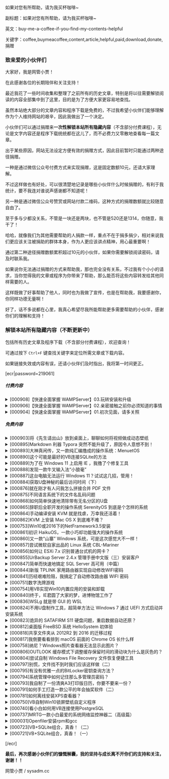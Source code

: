 如果对您有所帮助，请为我买杯咖啡~

副标题：如果对您有所帮助，请为我买杯咖啡~

英文：buy-me-a-coffee-if-you-find-my-contents-helpful

关键字：coffee,buymeacoffee,content,article,helpful,paid,download,donate,捐赠



### 致亲爱的小伙伴们

大家好，我是网管小贾！

在此感谢各位的长期陪伴和关注支持！



最近我花了一些时间收集和整理了之前所有的历史文章，特别是将以往需要解锁阅读的内容全部集中到了这里，目的是为了方便大家更容易地查找。

虽然本站绝大部分的文章内容和程序下载是免费的，不过我希望小伙伴们能够理解作为个人维持网站的艰辛，因此我做出了一个决定。

小伙伴们可以通过捐赠来**一次性解锁本站所有隐藏内容**（不含部分付费课程），无论是文字内容还是程序下载统统都在这儿了，而不必费力又零散地查看每一篇文章。



出于某些原因，网站无法设定方便有效的捐赠方式，因此目前暂时只能通过两种途径捐赠。

一种是通过微信公众号付费方式来实现捐赠，这是固定数额10元，还请大家理解。

不过这样做也有好处，可以很清楚地记录是哪些小伙伴什么时候捐赠的，有利于我统计，要不我连对谁说声感谢都不知道呢！



另一种是通过微信公众号赞赏或网站付款二维码，这种方式的捐赠数额就比较随意自由了。

至于多与少都没关系，不管是一块还是两块，也不管是520还是1314，你随意，我干了！

哈哈，就像我们为其他需要帮助的人捐款一样，重点不在于捐多捐少，相对来说我们更应该关注被捐助的群体本身，作为人更应该讲点精神，用心最重要啊！

通过第二种途径捐赠数额累积超过10元的小伙伴，如果你需要解锁阅读密码，请及时联系我。



如果说你无法通过捐赠的方式来帮助我，那也完全没有关系，不过我有个小小的请求，当你觉得我的文章或程序为你带来了帮助，那么能否将这些内容转发给其他同样需要的人。

这样既做了好事帮助了他人，同时也为我做了宣传，也是在帮助我，我要感谢你，你同样功德无量啊！



好了，话不多说都在心里，我真心希望尽我所能帮助更多需要帮助的小伙伴，感谢你们的理解和支持！



### 解锁本站所有隐藏内容（不断更新中）

包括所有历史文章及程序下载（不含部分付费课程），欢迎查询！

可通过按下 `Ctrl+F` 键查找关键字来定位所需文章或下载内容。

如果链接失效或内容有误，还请小伙伴们及时指出，我将第一时间更正。



[ecr|password=219061]



##### 付费内容

<details>
<summary>[000908]【快速全面掌握 WAMPServer】03.玩转安装和升级</summary>
文章链接：https://www.sysadm.cc/index.php/webxuexi/908-master-wampserver-quickly-and-playing-installation-and-upgrade
    <br>
    阅读密码：314580
</details>

<details>
<summary>[000906]【快速全面掌握 WAMPServer】02.亲密接触之前你必须知道的事情</summary>
    文章链接：https://www.sysadm.cc/index.php/webxuexi/906-master-wampserver-quickly-and-comprehensively-wampserver-all-you-need-to-know
    <br>
    阅读密码：229441
</details>

<details>
<summary>[000904]【快速全面掌握 WAMPServer】01.初次见面，请多关照</summary>
    文章链接：https://www.sysadm.cc/index.php/webxuexi/904-master-wampserver-quickly-and-comprehensively-nice-to-meet-you
    <br>
    阅读密码：903351
</details>



##### 免费内容

<details>
<summary>[000903]将《先生请出山》放到桌面上，聊聊如何将视频做成动态壁纸</summary>
文章链接：https://www.sysadm.cc/index.php/vbbiancheng/903-put-the-video-sir-please-come-out-to-be-an-official-onto-desktop-let-us-talk-about-how-to-make-videos-into-lively-wallpaper
<br>
阅读密码：746480
<br><br>
网管小贾的MP4动态壁纸程序(WindowsMediaPlayer).7z (106K)
<br>
下载链接：https://pan.baidu.com/s/1HYATSyA3H2YNPivAu2i6aw
<br>
提取码：gvt3
<br><br>
网管小贾的MP4动态壁纸程序(VLCMediaPlayer).7z (106K)
<br>
因 VLC 安装包较大，此压缩包不含 VLC 安装包，请到下面官网链接下载。
<br>
下载链接：https://pan.baidu.com/s/1uiSTHTdujRD62sPuj7M03A
<br>
提取码：0p0z
<br><br>
VLC Media Player(vlc-3.0.16-win32).exe (40M)
<br>
当前最新版本 3.0.16 ，切记安装 32 位。
<br>
下载链接：https://www.videolan.org/
<br><br>
《先生请出山》魔性舞步演示视频小片段
<br>
下载链接：https://pan.baidu.com/s/1PgIkBv--E3A5Dwuwt9VWvA
<br>
提取码：bg82
</details>

<details>
<summary>[000895]Markdown 利器 Typora 突然不能升级了，原因令人意想不到！</summary>
文章链接：https://www.sysadm.cc/index.php/xitongyunwei/895-why-markdown-tool-typora-cannot-be-upgraded-suddenly-the-reason-is-unexpected
<br>
阅读密码：935180
<br><br>
Windows 64位/32位
<br>
typora_0.11.18.zip (132.15M)
<br>
下载链接：https://pan.baidu.com/s/1j2wjtwxNa2SrXUXf5yAF7A
<br>
提取码：pvc6
<br><br>
Linux
<br>
Deb包: typora_0.11.18_amd64.deb (67.03M)
<br>
下载链接：https://pan.baidu.com/s/1YcvVqj2uLGfbZLiavaViHQ
<br>
提取码：gkrj
<br><br>
Tar包: Typora-linux-x64.tar.gz (Ver: 0.9.92) (89.41M)
<br>
下载链接：https://pan.baidu.com/s/15IQ7CwkIIICkjeWPZC_hdw
<br>
提取码：bq8r
<br><br>
MacOS
<br>
typora-0.11.18.dmg (15.43M)
<br>
下载链接：https://pan.baidu.com/s/1L-GqZailmveCo5lBO9hP7Q
<br>
提取码：igyi 
</details>

<details>
<summary>[000893]大神真闲传，又一款纯汇编撸成的操作系统：MenuetOS</summary>
文章链接：https://www.sysadm.cc/index.php/xitongyunwei/893-they-always-have-free-time-and-another-pure-assembly-operating-system-menuetos
<br>
阅读密码：152190
<br><br>
MenuetOS64.iso(1.45M) & MenuetOS32.iso(1.45M)
<br>
下载链接：https://pan.baidu.com/s/1tEd1eFxNDCobJKsP_YU_LA
<br>
提取码：xb07
</details>

<details>
<summary>[000890]这个可能是最好的VB连接SQLite的方法</summary>
文章链接：https://www.sysadm.cc/index.php/vbbiancheng/890-this-is-probably-the-best-way-to-connect-sqlite-with-vb
<br>
阅读密码：530001
<br><br>
网管小贾的VB+SQLite演示程序.7z(2.72M)
<br>
下载链接：https://pan.baidu.com/s/1FYOu7YvJDHkPGNv89jdltw
<br>
提取码：n2vt
</details>

<details>
<summary>[000889]为了在 Windows 11 上启用 IE ，我撸了个修复工具</summary>
文章链接：https://www.sysadm.cc/index.php/xitongyunwei/889-in-order-to-use-ie-on-windows-11-i-made-a-fix-app
<br>
阅读密码：924180
<br><br>
网管小贾的Windows11一键修复IE11工具.7z(4.93M)
<br>
下载链接：https://pan.baidu.com/s/1SmtuLev7tecxfcF08qvnJA
<br>
提取码：mmaa
<br><br>
ieframe.dll.7z(4.85M)
<br>
下载链接：https://pan.baidu.com/s/1Ys7TRwKzRWG1HAUBfkUpHw
<br>
提取码：vii4
</details>

<details>
<summary>[000888]发现一款牛叉输入法“小狼毫”</summary>
文章链接：https://www.sysadm.cc/index.php/xitongyunwei/888-i-found-a-good-rime-input-method-engine
<br>
阅读密码：531331
<br><br>
小狼毫输入法+五笔拼音组件.7z（10M）
<br>
下载链接：https://pan.baidu.com/s/1UUJT9WH5arZUXfHt1nj4FA
<br>
提取码： ug5o
</details>

<details>
<summary>[000887]这台电脑无法运行 Windows 11？试试这几招，管用！</summary>
文章链接：https://www.sysadm.cc/index.php/xitongyunwei/887-this-pc-can-not-run-windows-11-try-these-methods-they-work
<br>
阅读密码：403031
<br><br>
LanConfig.reg (1K)
<br>
下载链接：https://pan.baidu.com/s/1KHPZeOutDYKJOwprGHF8Vg
<br>
提取码：d8m4
</details>

<details>
<summary>[000884]获取U盘神秘的最后访问时间（下）</summary>
文章链接：https://www.sysadm.cc/index.php/xitongyunwei/884-getting-the-last-mysterious-attach-timestamps-of-usb-flash-disk-2
<br>
阅读密码：926091
<br><br>
网管小贾的USB时间记录查看器 XJUsbViewer (96K)
<br>
本地下载：https://pan.baidu.com/s/1ws7n840lpfTAl4PW78_kOA
<br>
提取码：8ut4
</details>

<details>
<summary>[000876]就在刚才有人问我怎么拼接合并 PDF 文件</summary>
文章链接：https://www.sysadm.cc/index.php/xitongyunwei/876-just-now-someone-asked-me-how-to-merge-pdf-files
<br>
阅读密码：938231
<br><br>
MergePDF.7z(67.8K)
<br>
下载链接：https://pan.baidu.com/s/1HLvl9F98Ypa8L20KD9EvBQ
<br>
提取码：myyq
</details>

<details>
<summary>[000875]不同语言系统下的文件名乱码问题</summary>
文章链接：https://www.sysadm.cc/index.php/vbbiancheng/875-garbled-code-problem-of-filename-in-different-language-systems
<br>
阅读密码：308180
<br><br>
网管小贾的日文乱码转换器.7z(94K)
<br>
下载链接：https://pan.baidu.com/s/1EKeT0xm89EPjvnk2ii343g
<br>
提取码：2a6m
</details>

<details>
<summary>[000868]如何简单快速地清除带有无名分区的U盘</summary>
文章链接：https://www.sysadm.cc/index.php/xitongyunwei/868-how-to-simply-and-quickly-clean-usb-stick-with-undeletable-partitions
<br>
阅读密码：937211
<br><br>
USBOOT.7z (368K)
<br>
下载链接：https://pan.baidu.com/s/1aQ4ofjm74s7-kT8h3cbenQ
<br>
提取码： mjp5 
</details>

<details>
<summary>[000865]辞职后全职开发的操作系统 SerenityOS 到底是个怎样的系统</summary>
文章链接：https://www.sysadm.cc/index.php/xitongyunwei/865-how-about-serenityos-which-i-quit-my-job-to-focus-on-it-full-time
<br>
阅读密码：028190
<br><br>
cldr-39.0.0-json-modern.zip(39.7M)
<br>
本地下载：https://pan.baidu.com/s/1aJ3Nuy-HUYmw0FH_sl3c-A
<br>
提取码：lt2e
<br><br>
现成的映像文件 serenityos.vdi (328M)
<br>
下载链接：https://pan.baidu.com/s/1K8sKlKfahjYts_MDtXpKlQ
<br>
提取码：dr9g
<br><br>
现成的映像文件 serenityos.vmdk (284M)
<br>
下载链接：https://pan.baidu.com/s/1MtbowWCP4FWYYbzAlo48eA
<br>
提取码：iw7u
</details>

<details>
<summary>[000864]手动编译安装 KVM 就是找虐，万幸我还活着！</summary>
文章链接：https://www.sysadm.cc/index.php/xitongyunwei/864-compiling-and-installing-of-kvm-is-very-troublesome-thanks-god-i-am-still-alive
<br>
阅读密码：134390
<br><br>
ninja-linux.zip(100K)
<br>
本地下载：https://pan.baidu.com/s/1zdjoZaTw7bia0r2zG_Q6mQ
<br>
提取码：6pzq
<br><br>
libvirt-daemon-drivers.zip(2.15M)
<br>
打包下载：https://pan.baidu.com/s/1F-q6QniOol-AHQhgPLtRRQ
<br>
提取码：by0m
<br><br>
gtksourceview-4.6.1.tar.xz（1.10M）
<br>
下载链接：https://pan.baidu.com/s/1ib6woV9qFXRNiy-dx4pC4w
<br>
提取码：odbu
</details>

<details>
<summary>[000862]KVM 上安装 Mac OS X 到底难不难？</summary>
文章链接：https://www.sysadm.cc/index.php/xitongyunwei/862-how-to-install-mac-os-x-on-kvm
<br>
阅读密码：304180
<br><br>
OSX-KVM.zip(15.6M)
<br>
下载链接：https://pan.baidu.com/s/1J8YYXroOwJQJiX-zV6onUg
<br>
提取码：mtqe
<br><br>
1. High_Sierra_10.13.dmg(463M)
<br>
2. Mojave_10.14.dmg(458M)
<br>
3. Catalina_10.15.dmg(475M)
<br>
4. Big_Sur_11.0.dmg(637M)
<br>
切记：需要将它们转换成 img 后才能加载使用哦！
<br>
下载链接：https://pan.baidu.com/s/164XkIjobx8oaWAsmPtG9OQ
<br>
提取码：n7i6
<br><br>
MacOSX.xml.zip(29.9K)
<br>
下载链接：https://pan.baidu.com/s/1gRUYtxHqe1oKJYQw0sBYCA
<br>
提取码：me4f
</details>

<details>
<summary>[000753]Win10或2016下的NetFramework3.5安装</summary>
文章链接：https://www.sysadm.cc/index.php/xitongyunwei/753-win10-2016-net-framework-35
<br>
阅读密码：109131
<br><br>
网管小贾自制脱机安装卸载Netframework3.5组件批处理程序
<br>
https://pan.baidu.com/s/10AqjucEAvacW2hnLFg3ZBg
<br>
提取码：k3e4
</details>

<details>
<summary>[000861]初识 HaikuOS，一款小巧却功能强大的操作系统</summary>
文章链接：https://www.sysadm.cc/index.php/xitongyunwei/861-first-met-haiku-a-small-but-powerful-os
<br>
阅读密码：220280
<br><br>
haiku-r1beta3-x86_64-anyboot.iso(718M)
<br>
下载链接：https://pan.baidu.com/s/1PGX-JQlZOaglgHekWeAmWA
<br>
提取码：nbh2
</details>

<details>
<summary>[000860]又一款“山寨” Windows 系统，可是这次感觉大不一样！</summary>
文章链接：https://www.sysadm.cc/index.php/xitongyunwei/860-another-windows-like-system-but-this-time-it-feels-very-different
<br>
阅读密码：002390
<br><br>
ReactOS-0.4.13-release-28-g5724391-iso.zip(120M)
<br>
下载链接：https://pan.baidu.com/s/1AivPDpDS7XoIlqunxQRMcw
<br>
提取码：xtfw
</details>

<details>
<summary>[000857]尝试微软自家出品的 Linux 系统 CBL-Mariner</summary>
文章链接：https://www.sysadm.cc/index.php/xitongyunwei/857-test-cbl-mariner-which-is-linux-from-microsoft
<br>
阅读密码：436501
<br><br>
CBL-Mariner.7z (483M)
<br>
下载链接：https://pan.baidu.com/s/1KbcC3UmbBg9zl6Sky-musA
<br>
提取码：4n10
<br><br>
core-legacycore-1.0.20210728.1236.vhdx (632.00M)
<br>
下载链接：https://pan.baidu.com/s/1SZeNkkYjkkQFlvSAsqeRdQ
<br>
提取码：0qyv
<br><br>
core-legacycore-1.0.20210728.1250.vhd (2.00G)
<br>
下载链接：https://pan.baidu.com/s/1YFhYB-6aYCkdoTn2LeGBHw
<br>
提取码：gyok
<br><br>
meta-user-data.iso (366K)
<br>
下载链接：https://pan.baidu.com/s/1Qtgw1Qi2xLywUW7pmneW6w
<br>
提取码：5yqz
<br><br>
完整版可引导 full-1.0.20210728.1317.iso (677.03M)
<br>
下载链接：链接：https://pan.baidu.com/s/11dEA6ceo292WynXYmdYdSg
<br>
提取码：25w0
</details>

<details>
<summary>[000856]如何让 ESXi 7.x 识别普通台式机的网卡？</summary>
文章链接：https://www.sysadm.cc/index.php/xitongyunwei/856-how-to-make-esxi-7-x-recognize-the-network-adapt-card-of-desktop-pc
<br>
阅读密码：757190
<br><br>
驱动注入工具
<br>
ESXi-Customizer-PS-2.8.1.zip
<br>
下载链接：https://pan.baidu.com/s/1kPbFlEbLCbVt3atfDJjkkw
<br>
提取码：txr7
<br><br>
USB 网卡驱动
<br>
ESXi702-VMKUSB-NIC-FLING-47140841-component-18150468.zip
<br>
下载链接：https://pan.baidu.com/s/10mHYyy7lnqkfyOYomeAa6w
<br>
提取码：sn1k
<br><br>
ESXi 7.0U2a 扩展包
<br>
VMware-ESXi-7.0U2a-17867351-depot.zip
<br>
下载链接：https://pan.baidu.com/s/19u7zklSSPMKs8RfD7N7OSg
<br>
提取码：0v26
<br><br>
ESXi-7.0U2a-VMKUSB-NIC-FLING.ISO (388M)
<br>
SHA256: 74D05ECC728EC565CA9EEF57928F4B1F86EC3F7005DF2AED395352B748B176E2
<br>
下载链接：https://pan.baidu.com/s/1Wn4tARpUzqGSFRjQvXm6aA
<br>
提取码：o95m
</details>

<details>
<summary>[000855]UrBackup Server 2.4.x 管理手册中文版（三）安装客户</summary>
文章链接：https://www.sysadm.cc/index.php/xitongyunwei/855-administration-manual-for-urbackup-server-3
<br>
阅读密码：955380
<br><br>
批量部署UrBackup客户端脚本.py.7z
<br>
下载链接：https://pan.baidu.com/s/1IWkkh0zH1CZCRUb7iI3MkA
<br>
提取码：rzd4
<br><br>
UrBackup Client 2.0.29.pkg.7z (5.05M)
<br>
下载链接：https://pan.baidu.com/s/1GhT3s7f65W5QOi6KPL4k3g
<br>
提取码：bzdv
</details>

<details>
<summary>[000847]简单而快速地搞定 SQL Server 高可用（中篇）</summary>
文章链接：https://www.sysadm.cc/index.php/xitongyunwei/847-simple-and-fast-solution-to-always-on-high-availability-of-sql-server-2
<br>
阅读密码：230580
<br><br>
当前搬运最新版 SSMS 18.9.1 (651M)
<br>
下载链接：https://pan.baidu.com/s/1xJFE9O0rYfA1pyiETFHxoQ
<br>
提取码：4fb6
<br><br>
Net Framework 4.7.2 (80M)
<br>
下载链接：https://pan.baidu.com/s/1JuMgYPpBVzPxLuvGdgdWug
<br>
提取码：piif
<br><br>
以上证书生成导入脚本下载：
<br>
下载链接：https://pan.baidu.com/s/1LmBitugDmnF8cwZ4LFgLJA
<br>
提取码：92du
</details>

<details>
<summary>[000844]新版 TPLINK 家用路由器实现自动修改WIFI密码</summary>
文章链接：https://www.sysadm.cc/index.php/xitongyunwei/844-tplink-router-how-to-change-wifi-password-automatically-everyday
<br>
阅读密码：146580
<br><br>
完整油猴代码下载：
<br>
下载链接：https://pan.baidu.com/s/1rpV4vjiO8MmMUtmNDMQwDQ
<br>
提取码：dal7
</details>

<details>
<summary>[000841]历经艰难险阻，我搞定了自动修改路由器 WIFI 密码</summary>
文章链接：https://www.sysadm.cc/index.php/xitongyunwei/841-after-a-lot-of-difficulties-i-resolved-issue-to-change-wifi-password-of-router-automatically
<br>
阅读密码：613290
<br><br>
定时修改路由器 WIFI 密码.7z (29.5K)
<br>
下载链接：https://pan.baidu.com/s/1I-Vg-WWwwJbMfu0jXNp64A
<br>
提取码：w8lw
</details>

<details>
<summary>[000751]数字洗牌游戏</summary>
文章链接：https://www.sysadm.cc/index.php/vbbiancheng/751-vb-shuffle-game
<br>
阅读密码：748101
<br><br>
数字洗牌游戏.7z (49K)
<br>
下载链接：https://pan.baidu.com/s/1wuG0-sLNkvQi2865WwRLMQ
<br>
提取码：4pzt
</details>

<details>
<summary>[000754]用VB实现Win10内置应用的安装和卸载</summary>
文章链接：https://www.sysadm.cc/index.php/vbbiancheng/754-vb-win10-appxpackage-remove
<br>
阅读密码：359122
<br><br>
https://pan.baidu.com/s/1fFmHgj3L1G2Uf0rOwLVWtw
<br>
提取码：cphz
</details>

<details>
<summary>[000840]终于，IE君圆了大家的梦，进博物馆工作了</summary>
文章链接：https://www.sysadm.cc/index.php/xitongyunwei/840-finally-mr-ie-realized-our-dreams-and-went-to-work-in-the-museum
<br>
阅读密码：005190
<br><br>
IE 6.0 (52.4M)
<br>
使用平台：Windows 2000
<br>
下载链接：https://pan.baidu.com/s/107p475WqZ80qwMstxL3Htw
<br>
提取码：kfr8
<br><br>
IE 7.0 (20.9M) 含卸载工具
<br>
使用平台：Windows XP
<br>
下载链接：https://pan.baidu.com/s/1J9A0VGtR9M5Cd03w2NLmUw
<br>
提取码：095r
<br><br>
IE 8.0 (16.0M)
<br>
使用平台：Windows XP
<br>
下载链接：https://pan.baidu.com/s/1avPcFOcGbD3fc1SSEaPbuQ
<br>
提取码：pcd5
<br><br>
IE 11 (48.9M) for x86
<br>
使用平台：Windows 7 32位
<br>
下载链接：https://pan.baidu.com/s/1GdPa2EU8aA8IUUjkQ_2fUg
<br>
提取码：2dqn
<br><br>
IE 11 (91.8M) for x64
<br>
使用平台：Windows 7 64位
<br>
下载链接：https://pan.baidu.com/s/1B8mygIriqkIldkrDtcymXA
<br>
提取码：a3yj
</details>

<details>
<summary>[000836]WSLg 就是带 GUI 的 WSL</summary>
文章链接：https://www.sysadm.cc/index.php/xitongyunwei/836-wslg-is-short-for-windows-subsystem-for-linux-gui
<br>
阅读密码：111011
<br><br>
独立安装包 Ubuntu 20.04
<br>
下载链接：https://pan.baidu.com/s/13JSInkNVBX2xIL6gLrNlZw
<br>
提取码：4gdi
<br><br>
独立安装包 Ubuntu 18.04
<br>
下载链接：https://pan.baidu.com/s/1k6qFBcABOvrblsle6HZIqg
<br>
提取码：est7
</details>

<details>
<summary>[000824]不用U盘制作工具，超简单方法让 Windows 7 通过 UEFI 方式启动并安装系统</summary>
文章链接：https://www.sysadm.cc/index.php/xitongyunwei/824-simple-way-usb-stick-install-windows-7-through-uefi-without-usb-making-tools
<br>
阅读密码：052231
<br><br>
Win7_UEFI_启动所需文件.7z(507K)
<br>
下载链接：https://pan.baidu.com/s/1b9_TP20CmXeOQjccWH7cOA
<br>
提取码：tcll
</details>

<details>
<summary>[000823]诡异的 SATAFIRM S11 硬盘问题，重启数据自动还原？</summary>
文章链接：https://www.sysadm.cc/index.php/xitongyunwei/823-strange-satafirm-s11-hard-disk-problem-restart-data-auto-restore
<br>
阅读密码：427290
<br><br>
修复程序 repairs11.rar
<br>
下载链接：https://pan.baidu.com/s/1xZhl5w2MsDQXYT4v6vONmQ
<br>
提取码：epsy
<br><br>
查看硬盘固件编号 phison_flash_id.rar
<br>
下载链接：https://pan.baidu.com/s/1515N_Nea4skOrmCoWUOj8w
<br>
提取码：ruqk
<br><br>
PS3111 固件文件 firmware_ps3111.rar
<br>
下载链接：https://pan.baidu.com/s/1VIBTSe_OjNfyrEYawVzP8A
<br>
提取码： ag1p
<br><br>
刷新固件工具 s11-flasher.rar
<br>
下载链接：https://pan.baidu.com/s/12pR3vq2-sUgH_Ae04N0A3g
<br>
提取码：lph6
</details>

<details>
<summary>[000812]桌面版 FreeBSD 系统 HelloSystem 初体验</summary>
文章链接：https://www.sysadm.cc/index.php/xitongyunwei/812-first-experience-of-desktop-system-hellosystem-which-based-on-freebsd
<br>
阅读密码：836380
<br><br>
hello-0.5.0_0E12-FreeBSD-12.2-amd64.iso (1.74G)
<br>
下载链接：https://pan.baidu.com/s/1jhOwF1cXSdvgJZx4apNBQw
<br>
提取码：dm80
</details>

<details>
<summary>[000818]共享文件夹从 2012R2 到 2016 的迁移过程</summary>
文章链接：https://www.sysadm.cc/index.php/xitongyunwei/818-windows-share-service-migration-from-2012r2-to-2016
<br>
阅读密码：751221
<br><br>
2016 适用于 2012R2 的迁移工具（3.98M）
<br>
下载链接：https://pan.baidu.com/s/1Zqt66It2NMEjKvvmjui8bw
<br>
提取码：bo0x
</details>

<details>
<summary>[000817]我倒要看看排到 macOS 前面的 Chrome OS 长什么样</summary>
文章链接：https://www.sysadm.cc/index.php/xitongyunwei/817-chrome-os-ranks-above-macos
<br>
阅读密码：952451
<br><br>
cloudready-free-87.4.22-64bit.zip (1.17G)
<br>
下载链接：https://pan.baidu.com/s/13l4iQjsvVKOlvkfVfavHeA
<br>
提取码：aj73
<br><br>
CloudReady-Home-v83-x64.ova (2.39G)
<br>
下载链接：https://pan.baidu.com/s/1W9ORYdg9oAIBxoqiLtQmRw
<br>
提取码：p6n7
<br><br>
VMware-player-16.1.0-17198959.exe (215.38M)
<br>
下载链接：https://pan.baidu.com/s/1SE6UMzB5xW0WvRhby2gbXw
<br>
提取码：uh51
</details>

<details>
<summary>[000758]纳尼？Windows照片查看器无法显示此图片？</summary>
文章链接：https://www.sysadm.cc/index.php/xitongyunwei/758-windows-photo-viewer-can-not-review
<br>
阅读密码：303111
<br><br>
简易转换程序 convert.7z
<br>
下载链接：https://pan.baidu.com/s/1VdiVTPMHMANpnOTKrDC_2A
<br>
提取码：dbcl
</details>

<details>
<summary>[000806]OUTLOOK 缓存模式下调整缓存保留时间的滑动块为什么是灰色的？</summary>
文章链接：https://www.sysadm.cc/index.php/xitongyunwei/806-why-is-the-slider-that-adjusts-the-cache-retention-time-greyed-out-within-outlook-cached-mode
<br>
阅读密码：307551
<br><br>
网管小贾的Outlook邮件缓存保留时间调节器(3.13M)
<br>
下载链接：https://pan.baidu.com/s/1wUwwd0RpUVAz9C5X4X2z_w
<br>
提取码：onsq
<br>
注册密钥：6D29CD8439C0C9B71B0FCA65C5475A29
</details>

<details>
<summary>[000804]尝试自制 Windows File Recovery 文件恢复便捷工具</summary>
文章链接：https://www.sysadm.cc/index.php/vbbiancheng/804-i-made-a-convenient-tool-for-windows-file-recovery
<br>
阅读密码：659090
<br><br>
Windows File Recovery 文件恢复便捷工具（264.54K）
<br>
运行环境：Windows 10 （19041.0以下也可用）
<br>
注意事项：请下载后解压至非中文字符文件夹路径中使用
<br>
下载链接：https://pan.baidu.com/s/1uaE0S88w7JbZv9eQR8XaAA
<br>
提取码：pe06
<br>
注册密钥：2F5B74C77503A9DE3BB31309B2CE57CA
</details>

<details>
<summary>[000797]别慌，文件找不到时我们应该这样做（二）</summary>
文章链接：https://www.sysadm.cc/index.php/vbbiancheng/797-how-should-we-do-when-the-document-can-not-be-found-2
<br>
阅读密码：742551
<br><br>
网管小贾的文件搜索器（2.86M）
<br>
下载链接：https://pan.baidu.com/s/1EShzxJxysaJkTXIPRyM9eQ
<br>
提取码：7a3i
<br>
注册密钥：31D0005A1608CEA39D76D8B0419F5851
</details>

<details>
<summary>[000795]有没有优雅一点的BitLocker密钥查询方法？</summary>
文章链接：https://www.sysadm.cc/index.php/xitongyunwei/795-is-there-an-elegant-bitlocker-key-query-method
<br>
阅读密码：826090
<br><br>
网管小贾的BitLocker查询器（46.55K）
<br>
下载链接：https://pan.baidu.com/s/1tmGwWIZbU_2uoNCeCaNe5w
<br>
提取码：4alw
<br>
注册密钥：31D0005A1608CEA39D76D8B0419F5851
</details>

<details>
<summary>[000794]系统管理中如何记住那么多管理员密码？</summary>
文章链接：https://www.sysadm.cc/index.php/xitongyunwei/794-how-to-remember-so-many-administrator-passwords-in-system-management
<br>
阅读密码：518321
<br><br>
网管小贾的密码管理器（3.09M）
<br>
（程序登录：帐号admin，密码123）
<br>
下载链接：https://pan.baidu.com/s/1-hBue8qeavcH4bz9EZtHrg
<br>
提取码：74x6
<br>
注册密钥：AEB5A5A4A1B3A45A109F839199EEE27D
</details>

<details>
<summary>[000793]我自制了一份清爽A3打印版日历，你要不要来一份？</summary>
文章链接：https://www.sysadm.cc/index.php/vbbiancheng/793-how-to-make-a-calendar-of-a3-printed-version
<br>
阅读密码：739321
<br><br>
2022年日历（清爽A3打印版）@网管小贾(203K)
<br>
下载链接：https://pan.baidu.com/s/1TZi9erfzakIKC7wnQIgpFQ
<br>
提取码：jz50
</details>

<details>
<summary>[000791]如何手工打造一款公平的年会抽奖软件（二）</summary>
文章链接：https://www.sysadm.cc/index.php/vbbiancheng/791-how-to-make-a-fair-annual-meeting-1uck-draw-software-2
<br>
阅读密码：306161
<br><br>
网管小贾的抽奖软件（3.81M）
<br>
下载链接：https://pan.baidu.com/s/1lx9esi_jrMSA07GrDzlfEw
<br>
提取码：nbbv
<br>
注册密钥：B3332F11F5939CB5D34074F4833FE5F3
<br><br>
60个年会抽奖背景.7z (15.81M)
<br>
下载链接：https://pan.baidu.com/s/1gxJvDlx6fm2IuIkx7PjC1Q
<br>
提取码：e9il
<br>
解压密码：www.sysadm.cc
</details>

<details>
<summary>[000781]如何离线安装XPS查看器？</summary>
文章名称：https://www.sysadm.cc/index.php/xitongyunwei/781-how-to-install-xps-viewer-offline
<br>
阅读密码：754151
<br><br>
Xps-Viewer-Win10_2004.7z
<br>
下载链接：https://pan.baidu.com/s/12mFWsCwM19AvC8bgNarcMw
<br>
提取码：z9ms
<br>
解压密码：www.sysadm.cc
<br><br>
Xps-Viewer-Win10_1909.7z
<br>
下载链接：https://pan.baidu.com/s/17CfxgPo2EujxFgzrR4QNIw
<br>
提取码：d6q9
<br><br>
Xps-Viewer-Win10_LTSC.7z
<br>
下载链接：https://pan.baidu.com/s/1qSv4x-uEJ3jc23PHuIEZfg
<br>
提取码：aaf1
</details>

<details>
<summary>[000750]VB自制Win10锁屏壁纸自定义程序</summary>
文章链接：https://www.sysadm.cc/index.php/vbbiancheng/750-win10-lock-screen-image
<br><br>
下载链接：https://pan.baidu.com/s/1FZ7BEZgFJnGLFAwKi3Bbuw
<br>
提取码：mbjo
</details>

<details>
<summary>[000740]看小白如何用VB连接使用PostgreSQL</summary>
文章链接：https://www.sysadm.cc/index.php/vbbiancheng/740-vb-postgresql
<br>
阅读密码：124104
<br><br>
演示数据库导入程序
<br>
下载链接：https://pan.baidu.com/s/1te_OmDE6QrjsU3Wlyg_bTQ
<br>
提取码：0i98
<br>
解压缩密码：www.sysadm.cc 
<br>
下载文件后解压，使用以下命令导入 PostgreSQL 数据库。
<br>
# postgres是你的用户名
<br>
# db: database1 | schema: schema1 | table: table1
<br>
psql -Upostgres database1 < database1.sql
</details>

<details>
<summary>[000737]MRTG一款小白最爱的系统网络监控神器二（高级篇）</summary>
文章链接：https://www.sysadm.cc/index.php/xitongyunwei/737-mrtg-config
<br>
阅读密码：150850
<br><br>
cfgMaker.bat --- 生成配置文件
<br>
indexMaker.bat --- 生成页面文件
<br>
instsrv.bat 密码 --- 安装服务
<br>
doAll.bat 密码 --- 整合以上三项一次搞定
<br>
MRTG自定义页面模板.7z
<br>
下载链接：https://pan.baidu.com/s/1S-T0H-BiRuRA5oxrhFORNw
<br>
提取码：yv74
</details>

<details>
<summary>[000031]Openfiler安装rpm和gcc</summary>
文章链接：https://www.sysadm.cc/index.php/xitongyunwei/31-openfiler-rpm-gcc
<br>
阅读密码：094210
<br><br>
RPM文件
<br>
下载链接：https://pan.baidu.com/s/1aZ4zKdD9rtuIo7jALdBTHw
<br>
提取码：67k4
<br><br>
可直接使用的RPM解压后文件
<br>
下载链接：https://pan.baidu.com/s/1cEIitOFFY2bwviEMlascCQ
<br>
提取码：nf43
<br><br>
YUM文件（含GCC）
<br>
下载链接：https://pan.baidu.com/s/1nGy0Kzlvs7Oa-rHK-SpWvw
<br>
提取码：5es9
<br><br>
sk98lin网卡驱动
<br>
下载链接：https://pan.baidu.com/s/19v4HpFh9hhE5dge-KHbEVQ
<br>
提取码：r1dl
</details>

<details>
<summary>[000723]VB+SQLite组合，真香！（二）</summary>
文章链接：https://www.sysadm.cc/index.php/vbbiancheng/723-vb-sqlite-2
<br>
阅读密码：150846
<br><br>
VB_SQLite组合，真香演示之二.7z
<br>
下载链接：https://pan.baidu.com/s/1ymfrCZhex2xx1mmnAFTN1A
<br>
提取码：4zy1
<br>
解压密码：www.sysadm.cc
</details>

<details>
<summary>[000721]VB+SQLite组合，真香！（一）</summary>
文章链接：https://www.sysadm.cc/index.php/vbbiancheng/721-vb-sqlite
<br>
阅读密码：221300
<br><br>
VB_SQLite组合，真香演示之一.7z
<br>
下载链接：https://pan.baidu.com/s/1h90iUS2e389y9T0w2I_1eQ
<br>
提取码：vu66
<br>
解压密码：www.sysadm.cc
</details>



[/ecr]



**最后，再次感谢小伙伴们的慷慨解囊，我的坚持与成长离不开你们的支持和关注，谢谢！！**

网管小贾 / sysadm.cc

